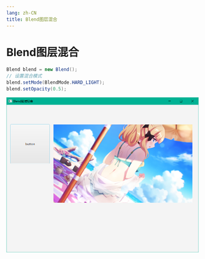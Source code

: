 ```yaml
---
lang: zh-CN
title: Blend图层混合
---
```



# Blend图层混合

```java
Blend blend = new Blend();  
// 设置混合模式  
blend.setMode(BlendMode.HARD_LIGHT);  
blend.setOpacity(0.5);
```

![](../assets/Pasted%20image%2020220616192139.png)